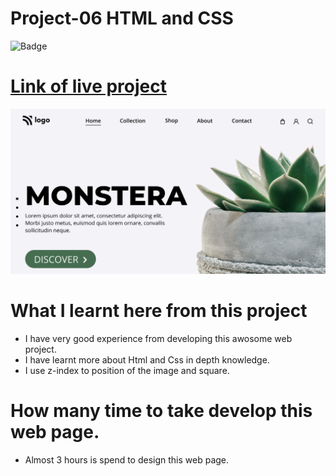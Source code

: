 # Project-06 HTML and CSS

![Badge](https://img.shields.io/badge/Project--6-Monstera--Care-green)

# [Link of live project](https://monstera-care.netlify.app/)

![LCO](./img/landing-page.png)

# What I learnt here from this project

- I have very good experience from developing this awosome web project.
- I have learnt more about Html and Css in depth knowledge.
- I use z-index to position of the image and square.

# How many time to take develop this web page.

- Almost 3 hours is spend to design this web page.